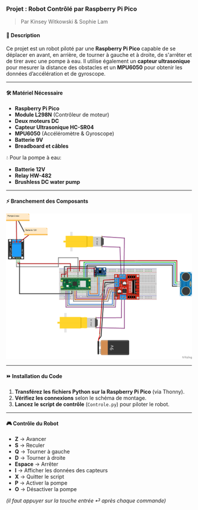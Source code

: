### **Projet : Robot Contrôlé par Raspberry Pi Pico** 

> Par Kinsey Witkowski & Sophie Lam

#### 📌 **Description**
Ce projet est un robot piloté par une **Raspberry Pi Pico** capable de se déplacer en avant, en arrière, de tourner à gauche et à droite, de s'arrêter et de tirer avec une pompe à eau. Il utilise également un **capteur ultrasonique** pour mesurer la distance des obstacles et un **MPU6050** pour obtenir les données d’accélération et de gyroscope.

---

#### 🛠️ **Matériel Nécessaire**
- **Raspberry Pi Pico**
- **Module L298N** (Contrôleur de moteur)
- **Deux moteurs DC**
- **Capteur Ultrasonique HC-SR04**
- **MPU6050** (Accéléromètre & Gyroscope)
- **Batterie 9V**  
- **Breadboard et câbles**

💧 Pour la pompe à eau:
- **Batterie 12V**
- **Relay HW-482**
- **Brushless DC water pump**

---

#### ⚡ **Branchement des Composants**

![Montage du projet](montage_tank.png?v=2)


---

#### ⏩ **Installation du Code**
1. **Transférez les fichiers Python sur la Raspberry Pi Pico** (via Thonny).
2. **Vérifiez les connexions** selon le schéma de montage.
3. **Lancez le script de contrôle** (`Controle.py`) pour piloter le robot.

---

#### 🎮 **Contrôle du Robot**
- **Z** → Avancer
- **S** → Reculer
- **Q** → Tourner à gauche
- **D** → Tourner à droite
- **Espace** → Arrêter
- **I** → Afficher les données des capteurs
- **X** → Quitter le script
- **P** → Activer la pompe
- **O** → Désactiver la pompe  

*(il faut appuyer sur la touche entrée ⏎ après chaque commande)*
